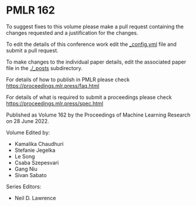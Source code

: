 # PMLR 162

To suggest fixes to this volume please make a pull request containing the changes requested and a justification for the changes.

To edit the details of this conference work edit the [_config.yml](./_config.yml) file and submit a pull request.

To make changes to the individual paper details, edit the associated paper file in the [./_posts](./_posts) subdirectory.

For details of how to publish in PMLR please check https://proceedings.mlr.press/faq.html

For details of what is required to submit a proceedings please check https://proceedings.mlr.press/spec.html



Published as Volume 162 by the Proceedings of Machine Learning Research on 28 June 2022.

Volume Edited by:
  * Kamalika Chaudhuri
  * Stefanie Jegelka
  * Le Song
  * Csaba Szepesvari
  * Gang Niu
  * Sivan Sabato

Series Editors:
  * Neil D. Lawrence
